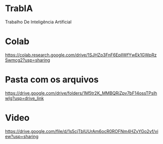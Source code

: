 # TrabIA
Trabalho De Inteligência Artificial
# Colab
https://colab.research.google.com/drive/1SJHZp3FnF6EpllWfYwEk1GWpRzSwmcg2?usp=sharing
# Pasta com os arquivos
https://drive.google.com/drive/folders/1M5tr2K_MMBQRiZpv7bF14ossTPslhwIg?usp=drive_link
# Video
https://drive.google.com/file/d/1s5cjTbIUUrAm6ocR0ROFNm4HZyYGo2vf/view?usp=sharing
